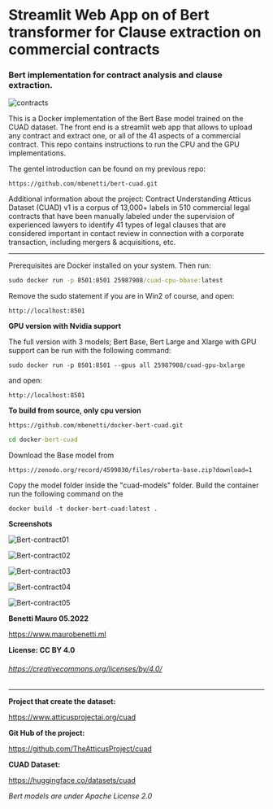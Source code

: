 # Streamlit Web App on of Bert transformer for Clause extraction on commercial contracts 
### Bert implementation for contract analysis and clause extraction.

![contracts](https://user-images.githubusercontent.com/27162948/171717588-4cf26c0a-874e-45ac-b080-a00f39664177.jpg)


This is a Docker implementation of the Bert Base model trained on the CUAD dataset. The front end is a streamlit web app that allows to upload any contract and extract one, or all of the 41 aspects of a commercial contract. This repo contains instructions to run the CPU and the GPU implementations. 

The gentel introduction can be found on my previous repo: 

```
https://github.com/mbenetti/bert-cuad.git
```

Additional information about the project:
Contract Understanding Atticus Dataset (CUAD) v1 is a corpus of 13,000+ labels in 510 commercial legal contracts that have been manually labeled under the supervision of experienced lawyers to identify 41 types of legal clauses that are considered important in contact review in connection with a corporate transaction, including mergers & acquisitions, etc.

** **
Prerequisites are Docker installed on your system. Then run:

```cmd
sudo docker run -p 8501:8501 25987908/cuad-cpu-bbase:latest
```
Remove the sudo statement if you are in Win2 of course, and open:

```
http://localhost:8501
```

**GPU version with Nvidia support**

The full version with 3 models; Bert Base, Bert Large and Xlarge with GPU support can be run with the following command:

```
sudo docker run -p 8501:8501 --gpus all 25987908/cuad-gpu-bxlarge 
```

and open:

```
http://localhost:8501
```

**To build from source, only cpu version**

```git
https://github.com/mbenetti/docker-bert-cuad.git  
```

```cmd
cd docker-bert-cuad
```

Download the Base model from 

```
https://zenodo.org/record/4599830/files/roberta-base.zip?download=1
```

Copy the model folder inside the "cuad-models" folder. Build the container run the following command on the 


```
docker build -t docker-bert-cuad:latest .
```

**Screenshots**


![Bert-contract01](https://user-images.githubusercontent.com/27162948/173197297-2bb27090-3623-4a53-9a09-334ebd8c8f23.png)

![Bert-contract02](https://user-images.githubusercontent.com/27162948/173197300-4b981563-bf67-411d-ac11-3eb2230fe0bb.png)

![Bert-contract03](https://user-images.githubusercontent.com/27162948/173197303-8f12e0ff-f1f6-4369-8bcc-69cda864cc7e.png)

![Bert-contract04](https://user-images.githubusercontent.com/27162948/173197306-3ae71697-25a3-489d-8e78-1ffb7645eee1.png)

![Bert-contract05](https://user-images.githubusercontent.com/27162948/173197308-dbf91f59-bf8d-47b5-afd7-035625a0f3c3.png)

**Benetti Mauro 05.2022**

https://www.maurobenetti.ml

**License: CC BY 4.0** 

###### https://creativecommons.org/licenses/by/4.0/

** **

**Project that create the dataset:** 

https://www.atticusprojectai.org/cuad

**Git Hub of the project:** 

https://github.com/TheAtticusProject/cuad

**CUAD Dataset:** 

https://huggingface.co/datasets/cuad

*Bert models are under Apache License 2.0*

